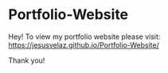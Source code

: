 # Portfolio-Website

Hey! 
To view my portfolio website please visit: https://jesusvelaz.github.io/Portfolio-Website/

Thank you!
